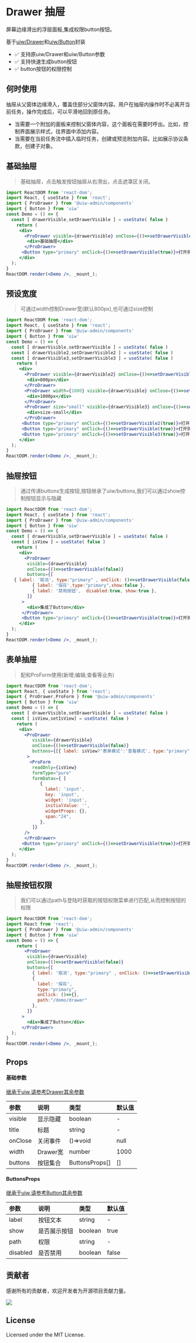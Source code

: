 # Drawer 抽屉
屏幕边缘滑出的浮层面板,集成权限button按钮。

基于[uiw/Drawer](https://uiwjs.github.io/#/components/drawer)和[uiw/Button](https://uiwjs.github.io/#/components/button)封装
- ✅  支持原uiw/Drawer和uiw/Button参数
- ✅  支持快速生成button按钮
- ✅  button按钮的权限控制

## 何时使用
抽屉从父窗体边缘滑入，覆盖住部分父窗体内容。用户在抽屉内操作时不必离开当前任务，操作完成后，可以平滑地回到原任务。
- 当需要一个附加的面板来控制父窗体内容，这个面板在需要时呼出。比如，控制界面展示样式，往界面中添加内容。
- 当需要在当前任务流中插入临时任务，创建或预览附加内容。比如展示协议条款，创建子对象。
<!--ProDrawer-->

## 基础抽屉
> 基础抽屉，点击触发按钮抽屉从右滑出，点击遮罩区关闭。
<!--rehype:bgWhite=true&codeSandbox=true&codePen=true-->
```jsx
import ReactDOM from 'react-dom';
import React, { useState } from 'react';
import { ProDrawer } from '@uiw-admin/components'
import { Button } from 'uiw'
const Demo = () => {
  const [ drawerVisible,setDrawerVisible ] = useState( false )
    return (
     <div>
       <ProDrawer visible={drawerVisible} onClose={()=>setDrawerVisible(false)}>
        <div>基础抽屉</div>
       </ProDrawer>
      <Button type="primary" onClick={()=>setDrawerVisible(true)}>打开弹框</Button>
     </div>
  );
}
ReactDOM.render(<Demo />, _mount_);
```


## 预设宽度
> 可通过width控制Drawer宽(默认800px),也可通过size控制
<!--rehype:bgWhite=true&codeSandbox=true&codePen=true-->
```jsx
import ReactDOM from 'react-dom';
import React, { useState } from 'react';
import { ProDrawer } from '@uiw-admin/components'
import { Button } from 'uiw'
const Demo = () => {
  const [ drawerVisible,setDrawerVisible ] = useState( false )
  const [ drawerVisible2,setDrawerVisible2 ] = useState( false )
  const [ drawerVisible3,setDrawerVisible3 ] = useState( false )
    return (
     <div>
       <ProDrawer visible={drawerVisible2} onClose={()=>setDrawerVisible2(false)}>
        <div>800px</div>
       </ProDrawer>
       <ProDrawer width={1000} visible={drawerVisible} onClose={()=>setDrawerVisible(false)}>
        <div>1000px</div>
       </ProDrawer>
       <ProDrawer size="small" visible={drawerVisible3} onClose={()=>setDrawerVisible3(false)}>
        <div>size-small</div>
       </ProDrawer>
      <Button type="primary" onClick={()=>setDrawerVisible2(true)}>打开弹框(800px)</Button>
      <Button type="primary" onClick={()=>setDrawerVisible(true)}>打开弹框(1000px)</Button>
      <Button type="primary" onClick={()=>setDrawerVisible3(true)}>打开弹框(size-small)</Button>
     </div>
  );
}
ReactDOM.render(<Demo />, _mount_);
```
## 抽屉按钮
>通过传递buttons生成按钮,按钮继承了uiw/buttons,我们可以通过show控制按钮显示与隐藏
<!--rehype:bgWhite=true&codeSandbox=true&codePen=true-->
```jsx
import ReactDOM from 'react-dom';
import React, { useState } from 'react';
import { ProDrawer } from '@uiw-admin/components'
import { Button } from 'uiw'
const Demo = () => {
  const [ drawerVisible,setDrawerVisible ] = useState( false )
  const [ isView ] = useState( false )
    return (
     <div>
       <ProDrawer
        visible={drawerVisible}
        onClose={()=>setDrawerVisible(false)}
        buttons={[
   { label: '取消', type:"primary" , onClick: ()=>setDrawerVisible(false) },
          { label: '保存',type:"primary",show:false },
          { label: '禁用按钮',  disabled:true, show:true },
        ]}
      >
        <div>集成了Button</div>
      </ProDrawer>
      <Button type="primary" onClick={()=>setDrawerVisible(true)}>打开弹框</Button>
     </div>
  );
}
ReactDOM.render(<Demo />, _mount_);
```

## 表单抽屉
> 配和ProForm使用(新增;编辑;查看等业务)
<!--rehype:bgWhite=true&codeSandbox=true&codePen=true-->
```jsx
import ReactDOM from 'react-dom';
import React, { useState } from 'react';
import { ProDrawer,ProForm } from '@uiw-admin/components'
import { Button } from 'uiw'
const Demo = () => {
  const [ drawerVisible,setDrawerVisible ] = useState( false )
  const [ isView,setIsView] = useState( false )
    return (
     <div>
       <ProDrawer 
          visible={drawerVisible} 
          onClose={()=>setDrawerVisible(false)}
          buttons={[{ label: isView?'表单模式':'查看模式', type:"primary" , onClick:()=>setIsView(!isView)}]}
        >
         <ProForm
          readOnly={isView}
          formType="pure"
          formDatas={ [
             {
               label: 'input',
               key: 'input',
               widget: 'input',
               initialValue: '',
               widgetProps: {},
               span:"24",
             },
          ]}
       />
       </ProDrawer>
      <Button type="primary" onClick={()=>setDrawerVisible(true)}>打开弹框</Button>
     </div>
  );
}
ReactDOM.render(<Demo />, _mount_);
```

## 抽屉按钮权限
> 我们可以通过path与登陆时获取的按钮权限菜单进行匹配,从而控制按钮的权限
```jsx
import ReactDOM from 'react-dom';
import React from 'react';
import { ProDrawer } from '@uiw-admin/components'
import { Button } from 'uiw'
const Demo = () => {
    return (
       <ProDrawer
        visible={drawerVisible}
        onClose={()=>setDrawerVisible(false)}
        buttons={[
          { label: '取消', type:"primary" , onClick: ()=>setDrawerVisible(false) },
          {
            label: '保存',
            type:"primary",
            onClick: ()=>{},
            path:"/demo/drawer"
          },
        ]}
      >
        <div>集成了Button</div>
      </ProDrawer>
  );
}
ReactDOM.render(<Demo />, _mount_);
```



## Props

#### 基础参数
[继承于uiw,请参考Drawer其余参数](https://uiwjs.github.io/#/components/drawer)

| 参数    | 说明     | 类型           | 默认值 |
| :------ | :------- | :------------- | :----- |
| visible | 显示隐藏 | boolean        | -      |
| title   | 标题     | string         | -     |
| onClose | 关闭事件 | ()=>void       | null   |
| width   | Drawer宽 | number         | 1000   |
| buttons | 按钮集合 | ButtonsProps[] | []     |


#### ButtonsProps
[继承于uiw,请参考Button其余参数](https://uiwjs.github.io/#/components/button)

| 参数     | 说明         | 类型    | 默认值 |
| :------- | :----------- | :------ | :----- |
| label    | 按钮文本     | string  | -      |
| show     | 是否展示按钮 | boolean | true   |
| path     | 权限         | string  | -      |
| disabled | 是否禁用     | boolean | false  |




## 贡献者

感谢所有的贡献者，欢迎开发者为开源项目贡献力量。

<a href="https://github.com/uiwjs/uiw-admin/graphs/contributors">
  <img src="https://uiwjs.github.io/uiw-admin/CONTRIBUTORS.svg" />
</a>

## License

Licensed under the MIT License.